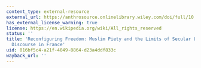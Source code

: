 ```yaml
---
content_type: external-resource
external_url: https://anthrosource.onlinelibrary.wiley.com/doi/full/10.1111/j.1548-1425.2010.01239.x
has_external_license_warning: true
license: https://en.wikipedia.org/wiki/All_rights_reserved
status: ''
title: 'Reconfiguring Freedom: Muslim Piety and the Limits of Secular Law and Public
  Discourse in France'
uid: 016bf5c4-a21f-4049-8864-d23a4ddf833c
wayback_url: ''
---
```

